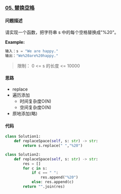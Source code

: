 ### [05. 替换空格](https://leetcode-cn.com/problems/ti-huan-kong-ge-lcof/)

#### 问题描述
请实现一个函数，把字符串 s 中的每个空格替换成"%20"。

**Example:**
```python
输入：s = "We are happy."
输出："We%20are%20happy."
```
>限制：
0 <= s 的长度 <= 10000

#### 思路
- replace
- 遍历添加
  - 时间复杂度O(N)
  - 空间复杂度O(N)
- 原地添加(略)

#### 代码

```python
class Solution1:
    def replaceSpace(self, s: str) -> str:
        return s.replace(" ","%20")
```

```python
class Solution2:
    def replaceSpace(self, s: str) -> str:
        res = []
        for c in s:
            if c == " ":
                res.append("%20")
            else: res.append(c)
        return "".join(res)
```